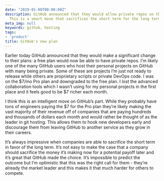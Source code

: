 ```yaml
---
date: "2019-01-08T00:00:00Z"
description: GitHub announced that they would allow private repos on their free plan.
  This is a smart move that sacrifices the short term for the long term.
meta_img: null
keywords: github, hosting
tags:
- 'product'
title: GitHub's new plan
---
```


Earlier today GitHub announced that they would make a significant change to their plans: a free plan would now be able to have private repos. I’m likely one of the many GitHub users who host their personal projects on GitHub with many being private. Some of these are projects I’m just not ready to release while others are proprietary scripts or private DevOps code. I was on the $7/mo Pro plan and downgraded to the free plan. I lost the advanced collaboration tools which I wasn’t using for my personal projects in the first place and it feels good to be $7 richer each month.

I think this is an intelligent move on GitHub’s part. While they probably have tons of engineers paying the $7 for the Pro plan they’re likely making the vast majority of their revenue off of companies that are paying hundreds and thousands of dollars each month and would rather be thought of as the leader in git hosting. This allows them to hook new developers early and discourage them from leaving GitHub to another service as they grow in their careers.

It’s always impressive when companies are able to sacrifice the short term in favor of the long term. It’s not easy to make the case that a company should sacrifice the money it’s making now for a potential payoff later and it’s great that GitHub made the choice. It’s impossible to predict the outcome but I’m optimistic that this was the right call for them - they’re already the market leader and this makes it that much harder for others to compete.
